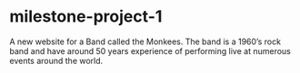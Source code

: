 # milestone-project-1
A new website for a Band called the Monkees.  The band is a 1960’s rock band and have around 50 years experience of performing live at numerous events around the world. 
